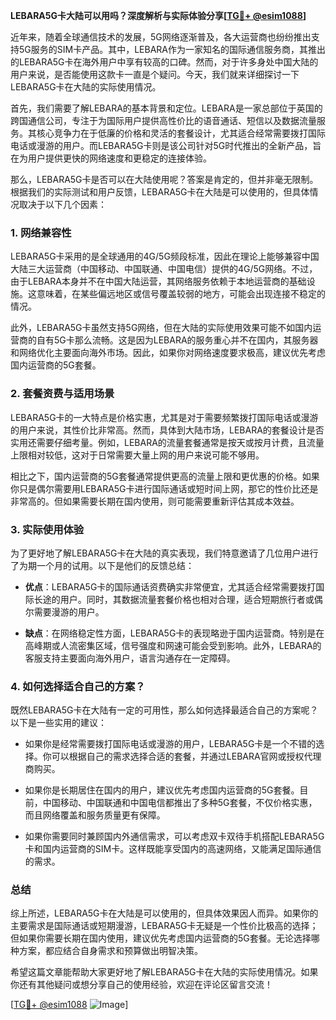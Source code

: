 **LEBARA5G卡大陆可以用吗？深度解析与实际体验分享[[TG💪+ @esim1088](https://t.me/s/esim1088)]**

近年来，随着全球通信技术的发展，5G网络逐渐普及，各大运营商也纷纷推出支持5G服务的SIM卡产品。其中，LEBARA作为一家知名的国际通信服务商，其推出的LEBARA5G卡在海外用户中享有较高的口碑。然而，对于许多身处中国大陆的用户来说，是否能使用这款卡一直是个疑问。今天，我们就来详细探讨一下LEBARA5G卡在大陆的实际使用情况。

首先，我们需要了解LEBARA的基本背景和定位。LEBARA是一家总部位于英国的跨国通信公司，专注于为国际用户提供高性价比的语音通话、短信以及数据流量服务。其核心竞争力在于低廉的价格和灵活的套餐设计，尤其适合经常需要拨打国际电话或漫游的用户。而LEBARA5G卡则是该公司针对5G时代推出的全新产品，旨在为用户提供更快的网络速度和更稳定的连接体验。

那么，LEBARA5G卡是否可以在大陆使用呢？答案是肯定的，但并非毫无限制。根据我们的实际测试和用户反馈，LEBARA5G卡在大陆是可以使用的，但具体情况取决于以下几个因素：

### 1. 网络兼容性

LEBARA5G卡采用的是全球通用的4G/5G频段标准，因此在理论上能够兼容中国大陆三大运营商（中国移动、中国联通、中国电信）提供的4G/5G网络。不过，由于LEBARA本身并不在中国大陆运营，其网络服务依赖于本地运营商的基础设施。这意味着，在某些偏远地区或信号覆盖较弱的地方，可能会出现连接不稳定的情况。

此外，LEBARA5G卡虽然支持5G网络，但在大陆的实际使用效果可能不如国内运营商的自有5G卡那么流畅。这是因为LEBARA的服务重心并不在国内，其服务器和网络优化主要面向海外市场。因此，如果你对网络速度要求极高，建议优先考虑国内运营商的5G套餐。

### 2. 套餐资费与适用场景

LEBARA5G卡的一大特点是价格实惠，尤其是对于需要频繁拨打国际电话或漫游的用户来说，其性价比非常高。然而，具体到大陆市场，LEBARA的套餐设计是否实用还需要仔细考量。例如，LEBARA的流量套餐通常是按天或按月计费，且流量上限相对较低，这对于日常需要大量上网的用户来说可能不够用。

相比之下，国内运营商的5G套餐通常提供更高的流量上限和更优惠的价格。如果你只是偶尔需要用LEBARA5G卡进行国际通话或短时间上网，那它的性价比还是非常高的。但如果需要长期在国内使用，则可能需要重新评估其成本效益。

### 3. 实际使用体验

为了更好地了解LEBARA5G卡在大陆的真实表现，我们特意邀请了几位用户进行了为期一个月的试用。以下是他们的反馈总结：

- **优点**：LEBARA5G卡的国际通话资费确实非常便宜，尤其适合经常需要拨打国际长途的用户。同时，其数据流量套餐价格也相对合理，适合短期旅行者或偶尔需要漫游的用户。
  
- **缺点**：在网络稳定性方面，LEBARA5G卡的表现略逊于国内运营商。特别是在高峰期或人流密集区域，信号强度和网速可能会受到影响。此外，LEBARA的客服支持主要面向海外用户，语言沟通存在一定障碍。

### 4. 如何选择适合自己的方案？

既然LEBARA5G卡在大陆有一定的可用性，那么如何选择最适合自己的方案呢？以下是一些实用的建议：

- 如果你是经常需要拨打国际电话或漫游的用户，LEBARA5G卡是一个不错的选择。你可以根据自己的需求选择合适的套餐，并通过LEBARA官网或授权代理商购买。

- 如果你是长期居住在国内的用户，建议优先考虑国内运营商的5G套餐。目前，中国移动、中国联通和中国电信都推出了多种5G套餐，不仅价格实惠，而且网络覆盖和服务质量更有保障。

- 如果你需要同时兼顾国内外通信需求，可以考虑双卡双待手机搭配LEBARA5G卡和国内运营商的SIM卡。这样既能享受国内的高速网络，又能满足国际通信的需求。

### 总结

综上所述，LEBARA5G卡在大陆是可以使用的，但具体效果因人而异。如果你的主要需求是国际通话或短期漫游，LEBARA5G卡无疑是一个性价比极高的选择；但如果你需要长期在国内使用，建议优先考虑国内运营商的5G套餐。无论选择哪种方案，都应结合自身需求和预算做出明智决策。

希望这篇文章能帮助大家更好地了解LEBARA5G卡在大陆的实际使用情况。如果你还有其他疑问或想分享自己的使用经验，欢迎在评论区留言交流！

[[TG💪+ @esim1088](https://t.me/s/esim1088) ![Image](https://i.postimg.cc/4NQfJmqS/Snipaste-2025-05-13-00-14-12.png)]